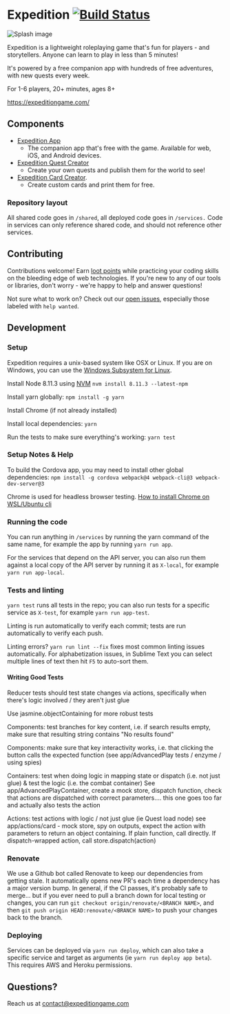 # Expedition [![Build Status](https://travis-ci.org/ExpeditionRPG/expedition.svg?branch=master)](https://travis-ci.org/ExpeditionRPG/expedition)

![Splash image](https://user-images.githubusercontent.com/607666/148574082-4b856d1c-9cf6-4182-adb8-7f31bebc2466.png)

Expedition is a lightweight roleplaying game that's fun for players - and storytellers. Anyone can learn to play in less than 5 minutes!

It's powered by a free companion app with hundreds of free adventures, with new quests every week. 

For 1-6 players, 20+ minutes, ages 8+

https://expeditiongame.com/

## Components

- [Expedition App](https://app.expeditiongame.com/)
  - The companion app that's free with the game. Available for web, iOS, and Android devices.
- [Expedition Quest Creator](https://quests.expeditiongame.com/)
  - Create your own quests and publish them for the world to see!
- [Expedition Card Creator](https://cards.expeditiongame.com/).
  - Create custom cards and print them for free.

### Repository layout

All shared code goes in `/shared`, all deployed code goes in `/services.` Code in services can only reference shared code, and should not reference other services.

## Contributing

Contributions welcome! Earn [loot points](https://expeditiongame.com/loot) while practicing your coding skills on the bleeding edge of web technologies. If you're new to any of our tools or libraries, don't worry - we're happy to help and answer questions!

Not sure what to work on? Check out our [open issues](https://github.com/ExpeditionRPG/expedition/issues), especially those labeled with `help wanted`.

## Development

### Setup

Expedition requires a unix-based system like OSX or Linux. If you are on Windows, you can use the [Windows Subsystem for Linux](https://docs.microsoft.com/en-us/windows/wsl/install-win10).

Install Node 8.11.3 using [NVM](https://github.com/creationix/nvm) `nvm install 8.11.3 --latest-npm`

Install yarn globally: `npm install -g yarn`

Install Chrome (if not already installed)

Install local dependencies: `yarn`

Run the tests to make sure everything's working: `yarn test`

### Setup Notes & Help

To build the Cordova app, you may need to install other global dependencies: `npm install -g cordova webpack@4 webpack-cli@3 webpack-dev-server@3`

Chrome is used for headless browser testing. [How to install Chrome on WSL/Ubuntu cli](https://askubuntu.com/a/510186)

### Running the code

You can run anything in `/services` by running the yarn command of the same name, for example the app by running `yarn run app`.

For the services that depend on the API server, you can also run them against a local copy of the API server by running it as `X-local`, for example `yarn run app-local`.

### Tests and linting

`yarn test` runs all tests in the repo; you can also run tests for a specific service as `X-test`, for example `yarn run app-test`.

Linting is run automatically to verify each commit; tests are run automatically to verify each push.

Linting errors? `yarn run lint --fix` fixes most common linting issues automatically. For alphabetization issues, in Sublime Text you can select multiple lines of text then hit `F5` to auto-sort them.

#### Writing Good Tests

Reducer tests should test state changes via actions, specifically when there's logic involved / they aren't just glue

Use jasmine.objectContaining for more robust tests

Components: test branches for key content, i.e. if search results empty, make sure that resulting string contains "No results found"

Components: make sure that key interactivity works, i.e. that clicking the button calls the expected function (see app/AdvancedPlay tests / enzyme / using spies)

Containers: test when doing logic in mapping state or dispatch (i.e. not just glue) & test the logic (i.e. the combat container) See app/AdvancedPlayContainer, create a mock store, dispatch function, check that actions are dispatched with correct parameters.... this one goes too far and actually also tests the action

Actions: test actions with logic / not just glue (ie Quest load node) see app/actions/card - mock store, spy on outputs, expect the action with parameters to return an object containing. If plain function, call directly. If dispatch-wrapped action, call store.dispatch(action)

### Renovate

We use a Github bot called Renovate to keep our dependencies from getting stale. It automatically opens new PR's each time a dependency has a major version bump. In general, if the CI passes, it's probably safe to merge... but if you ever need to pull a branch down for local testing or changes, you can run `git checkout origin/renovate/<BRANCH NAME>`, and then `git push origin HEAD:renovate/<BRANCH NAME>` to push your changes back to the branch.

### Deploying

Services can be deployed via `yarn run deploy`, which can also take a specific service and target as arguments (ie `yarn run deploy app beta`). This requires AWS and Heroku permissions.

## Questions?

Reach us at contact@expeditiongame.com
